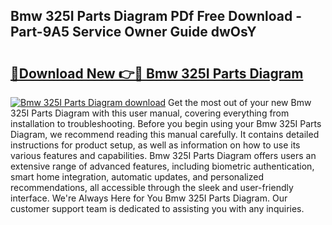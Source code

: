 ## Bmw 325I Parts Diagram PDf Free Download - Part-9A5 Service Owner Guide dwOsY

# <h2><a href="http://dfpizct.blite.top/?on=Bmw+325I+Parts+Diagram">🔗Download New 👉🔴 Bmw 325I Parts Diagram</a></h2>

[![Bmw 325I Parts Diagram download](https://i.imgur.com/lujVjoI.png)](http://dfpizct.blite.top/?on=Bmw+325I+Parts+Diagram)
Get the most out of your new Bmw 325I Parts Diagram with this user manual, covering everything from installation to troubleshooting. Before you begin using your Bmw 325I Parts Diagram, we recommend reading this manual carefully. It contains detailed instructions for product setup, as well as information on how to use its various features and capabilities. Bmw 325I Parts Diagram offers users an extensive range of advanced features, including biometric authentication, smart home integration, automatic updates, and personalized recommendations, all accessible through the sleek and user-friendly interface. We're Always Here for You Bmw 325I Parts Diagram. Our customer support team is dedicated to assisting you with any inquiries.
